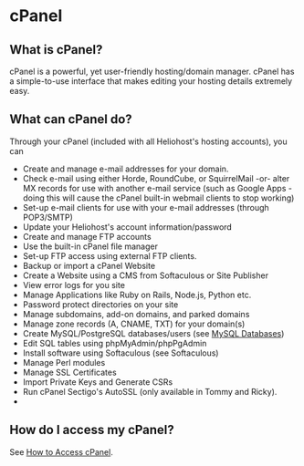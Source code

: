 # cPanel

## What is cPanel?

cPanel is a powerful, yet user-friendly hosting/domain manager. cPanel has a simple-to-use interface that makes editing your hosting details extremely easy.

## What can cPanel do?

Through your cPanel \(included with all Heliohost's hosting accounts\), you can

* Create and manage e-mail addresses for your domain.
* Check e-mail using either Horde, RoundCube, or SquirrelMail -or- alter MX records for use with another e-mail service \(such as Google Apps - doing this will cause the cPanel built-in webmail clients to stop working\)
* Set-up e-mail clients for use with your e-mail addresses \(through POP3/SMTP\)
* Update your Heliohost's account information/password
* Create and manage FTP accounts
* Use the built-in cPanel file manager
* Set-up FTP access using external FTP clients.
* Backup or import a cPanel Website
* Create a Website using a CMS from Softaculous or Site Publisher
* View error logs for you site
* Manage Applications like Ruby on Rails, Node.js, Python etc.
* Password protect directories on your site
* Manage subdomains, add-on domains, and parked domains
* Manage zone records \(A, CNAME, TXT\) for your domain\(s\)
* Create MySQL/PostgreSQL databases/users \(see [MySQL Databases](../management/mysql.md)\)
* Edit SQL tables using phpMyAdmin/phpPgAdmin
* Install software using Softaculous \(see Softaculous\)
* Manage Perl modules
* Manage SSL Certificates
* Import Private Keys and Generate CSRs
* Run cPanel Sectigo's AutoSSL \(only available in Tommy and Ricky\).
* 
## How do I access my cPanel?

See [How to Access cPanel](../tutorials/how-to-access-cpanel.md).

